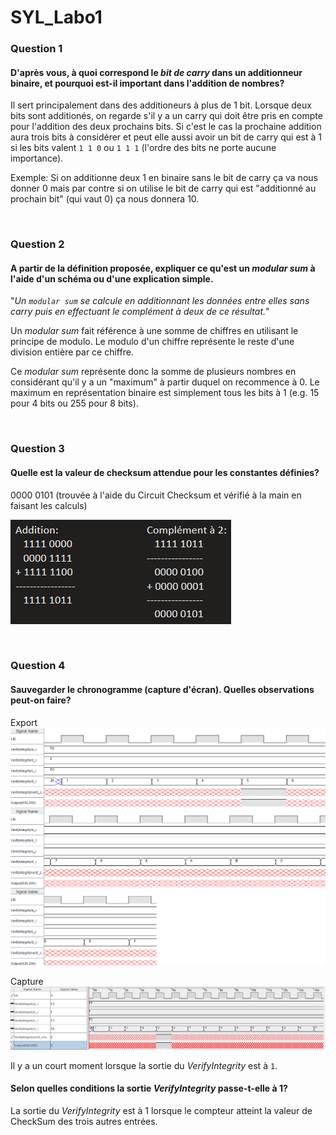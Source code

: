 # SYL_Labo1

### Question 1

#### D'après vous, à quoi correspond le *bit de carry* dans un additionneur binaire, et pourquoi est-il important dans l'addition de nombres?

Il sert principalement dans des additioneurs à plus de 1 bit. Lorsque deux bits sont additionés, on regarde s'il y a un carry qui doit être pris en compte pour l'addition des deux prochains bits. Si c'est le cas la prochaine addition aura trois bits à considérer et peut elle aussi avoir un bit de carry qui est à 1 si les bits valent ```1 1 0``` ou ```1 1 1``` (l'ordre des bits ne porte aucune importance).

Exemple: Si on additionne deux 1 en binaire sans le bit de carry ça va nous donner 0 mais par contre si on utilise le bit de carry qui est "additionné au prochain bit" (qui vaut 0) ça nous donnera 10.

<br>

### Question 2

#### A partir de la définition proposée, expliquer ce qu'est un *modular sum* à l'aide d'un schéma ou d'une explication simple.

"*Un ```modular sum``` se calcule en additionnant les données entre elles sans carry puis en effectuant le complément à deux de ce résultat.*"

Un *modular sum* fait référence à une somme de chiffres en utilisant le principe de modulo. Le modulo d'un chiffre représente le reste d'une division entière par ce chiffre.

Ce *modular sum* représente donc la somme de plusieurs nombres en considérant qu'il y a un "maximum" à partir duquel on recommence à 0. Le maximum en représentation binaire est simplement tous les bits à 1 (e.g. 15 pour 4 bits ou 255 pour 8 bits).

<br>

### Question 3

#### Quelle est la valeur de checksum attendue pour les constantes définies?

0000 0101 (trouvée à l'aide du Circuit Checksum et vérifié à la main en faisant les calculs)

![Vérification](Verification.png)

<br>

### Question 4

#### Sauvegarder le chronogramme (capture d'écran). Quelles observations peut-on faire?

Export
![Export](Chronogramme.png)

Capture
![Capture](ChronogrammeCapture.png)

Il y a un court moment lorsque la sortie du *VerifyIntegrity* est à ```1```.

#### Selon quelles conditions la sortie *VerifyIntegrity* passe-t-elle à 1?

La sortie du *VerifyIntegrity* est à 1 lorsque le compteur atteint la valeur de CheckSum des trois autres entrées.
